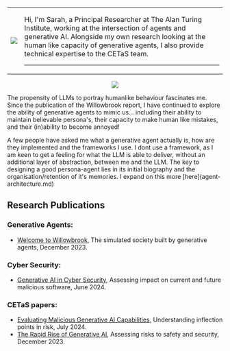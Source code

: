 <table>
<tr>
    <td>
    <img src="https://drsezzer.github.io/profile_pic.png" />
    </td>
    <td>
<p>Hi, I'm Sarah, a Principal Researcher at The Alan Turing Institute, working at the intersection of agents and generative AI.  Alongside my own research looking at the human like capacity of generative agents, I also provide technical expertise to the CETaS team.</p>
    <hr>
    </td>
</tr>
</table>



<p align=center><img src="https://drsezzer.github.io/willowbrook1.png" /></p>

<p>The propensity of LLMs to portray humanlike behaviour fascinates me.  Since the publication of the Willowbrook report, I have continued to explore the ability of generative agents to mimic us... including their ability to maintain believable persona's, their capacity to make human like mistakes, and their (in)ability to become annoyed!</p>

<p>A few people have asked me what a generative agent actually is, how are they implemented and the frameworks I use.  I dont use a framework, as I am keen to get a feeling for what the LLM is able to deliver, without an additional layer of abstraction, between me and the LLM.  The key to designing a good persona-agent lies in its initial biography and the organisation/retention of it's memories. I expand on this more [here](agent-architecture.md)</p>

## Research Publications

### Generative Agents:
* [Welcome to Willowbrook](https://cetas.turing.ac.uk/publications/welcome-willowbrook), The simulated society built by generative agents, December 2023.

### Cyber Security:
* [Generative AI in Cyber Security](https://cetas.turing.ac.uk/publications/generative-ai-cybersecurity), Assessing impact on current and future malicious software, June 2024.

### CETaS papers:
* [Evaluating Malicious Generative AI Capabilities](https://cetas.turing.ac.uk/publications/evaluating-malicious-generative-ai-capabilities), Understanding inflection points in risk, July 2024.
* [The Rapid Rise of Generative AI](https://cetas.turing.ac.uk/publications/rapid-rise-generative-ai), Assessing risks to safety and security, December 2023.


